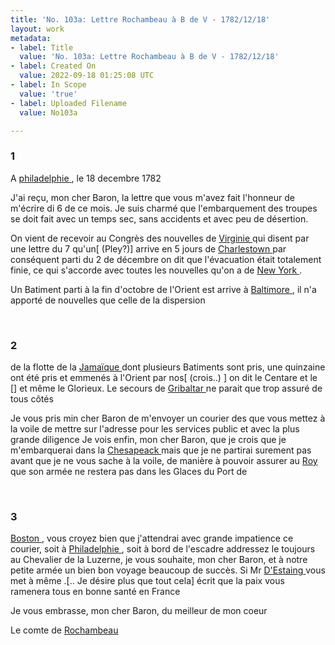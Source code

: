 ```yaml
---
title: 'No. 103a: Lettre Rochambeau à B de V - 1782/12/18'
layout: work
metadata:
- label: Title
  value: 'No. 103a: Lettre Rochambeau à B de V - 1782/12/18'
- label: Created On
  value: 2022-09-18 01:25:08 UTC
- label: In Scope
  value: 'true'
- label: Uploaded Filename
  value: No103a

---
```

<div class="pages">
<div id="page-32567513">
<h3><a name="page-32567513">1</a></h3>
<div class="page-content">
<p>A <a href="../subjects/32166153" title=" philadelphie "> philadelphie </a>, le 18 decembre 1782</p>
<p>J'ai reçu, mon cher Baron, la lettre que vous <span class="line-break"> </span>m'avez fait l'honneur de m'écrire di 6 de ce <span class="line-break"> </span>mois. Je suis charmé que l'embarquement des <span class="line-break"> </span>troupes se doit fait avec un temps sec, sans <span class="line-break"> </span>accidents et avec peu de désertion.</p>
<p>On vient de recevoir au Congrès des nouvelles <span class="line-break"> </span>de <a href="../subjects/32162817" title="Virginia"> Virginie </a> qui disent par une lettre du 7 <span class="line-break"> </span>qu'un<span class="unclear">[ (Pley?)]</span> arrive en 5 jours de <a href="../subjects/32162842" title="Charleston, South Carolina"> Charlestown  </a><span class="line-break"> </span>par conséquent parti du 2 de décembre on dit <span class="line-break"> </span>que l'évacuation était totalement finie, ce <span class="line-break"> </span>qui s'accorde avec toutes les nouvelles qu'on <span class="line-break"> </span>a de <a href="../subjects/32162830" title=" New York "> New York  </a>.</p>
<p>Un Batiment parti à la fin d'octobre de<span class="line-break"> </span>l'Orient est arrive à <a href="../subjects/32162810" title=" Baltimore, Maryland"> Baltimore  </a>, il n'a <span class="line-break"> </span>apporté de nouvelles que celle de la dispersion </p>
</div>
</div>
<br />
<div id="page-32567514">
<h3><a name="page-32567514">2</a></h3>
<div class="page-content">
<p>de la flotte de la <a href="../subjects/32162832" title="Jamaica"> Jamaïque </a> dont plusieurs<span class="line-break"> </span>Batiments sont pris, une quinzaine ont été <span class="line-break"> </span>pris et emmenés à l'Orient par nos<span class="unclear">[ (crois..) ]</span><span class="line-break"> </span>on dit le Centare et le <span class="unclear">[]</span><span class="line-break"> </span>et même le Glorieux. Le secours de <span class="line-break"> </span><a href="../subjects/32162833" title="Gibraltar"> Gribaltar  </a> ne parait que trop assuré de <span class="line-break"> </span>tous côtés</p>
<p>Je vous pris min cher Baron de m'envoyer <span class="line-break"> </span>un courier des que vous mettez à la voile <span class="line-break"> </span>de mettre sur l'adresse pour les services <span class="line-break"> </span>public et avec la plus grande diligence <span class="line-break"> </span>Je vois enfin, mon cher Baron, que je crois <span class="line-break"> </span>que je m'embarquerai dans la <a href="../subjects/32162873" title="Chesapeake Bay"> Chesapeack  </a><span class="line-break"> </span>mais que je ne partirai surement pas avant que <span class="line-break"> </span>je ne vous sache à la voile, de manière <span class="line-break"> </span>à pouvoir assurer au <a href="../subjects/32162835" title="Louis XVI; 1754-1793"> Roy  </a> que son armée <span class="line-break"> </span>ne restera pas dans les Glaces du Port de </p>
</div>
</div>
<br />
<div id="page-32567515">
<h3><a name="page-32567515">3</a></h3>
<div class="page-content">
<p><a href="../subjects/32162836" title=" Boston, Masssachusetts"> Boston </a>, vous croyez bien que j'attendrai avec <span class="line-break"> </span>grande impatience ce courier, soit à <span class="line-break"> </span><a href="../subjects/32162804" title="Philadelphia, Pennsylvania"> Philadelphie </a>, soit à bord de l'escadre <span class="line-break"> </span>addressez le toujours au Chevalier de la Luzerne,<span class="line-break"> </span>je vous souhaite, mon cher Baron, et <span class="line-break"> </span>à notre petite armée un bien bon voyage<span class="line-break"> </span>beaucoup de succès. Si Mr <a href="../subjects/32162837" title="Charles Henri d'Estaing; 1729-1794"> D'Estaing </a> vous <span class="line-break"> </span>met à même .<span class="unclear">[.. Je désire plus <span class="line-break"> </span>que tout cela]</span> écrit que la paix vous <span class="line-break"> </span>ramenera tous en bonne santé en France</p>
<p>Je vous embrasse, mon cher Baron, <span class="line-break"> </span>du meilleur de mon coeur</p>
<p>Le comte de <a href="../subjects/32166229" title="Jean-Baptiste Donatien de Vimeur de Rochambeau; 1725-1807"> Rochambeau </a></p>
</div>
</div>
<br />
</div>

